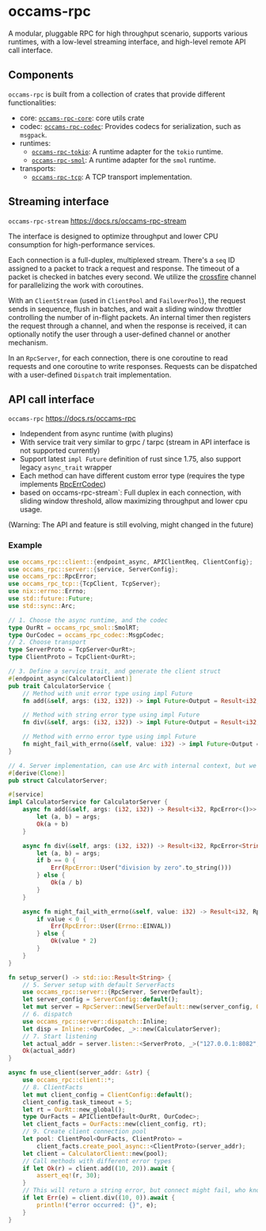 # occams-rpc

A modular, pluggable RPC for high throughput scenario, supports various runtimes,
with a low-level streaming interface, and high-level remote API call interface.

## Components

`occams-rpc` is built from a collection of crates that provide different functionalities:

- core: [`occams-rpc-core`](https://docs.rs/occams-rpc-core): core utils crate
- codec: [`occams-rpc-codec`](https://docs.rs/occams-rpc-codec): Provides codecs for serialization, such as `msgpack`.
- runtimes:
  - [`occams-rpc-tokio`](https://docs.rs/occams-rpc-tokio): A runtime adapter for the `tokio` runtime.
  - [`occams-rpc-smol`](https://docs.rs/occams-rpc-smol): A runtime adapter for the `smol` runtime.
- transports:
  - [`occams-rpc-tcp`](https://docs.rs/occams-rpc-tcp): A TCP transport implementation.

## Streaming interface

`occams-rpc-stream` <https://docs.rs/occams-rpc-stream>

The interface is designed to optimize throughput and lower
CPU consumption for high-performance services.

Each connection is a full-duplex, multiplexed stream.
There's a `seq` ID assigned to a packet to track
a request and response. The timeout of a packet is checked in batches every second.
We utilize the [crossfire](https://docs.rs/crossfire) channel for parallelizing the work with
coroutines.

With an `ClientStream` (used in `ClientPool` and `FailoverPool`), the request sends in sequence, flush in batches,
 and wait a sliding window throttler controlling the number of in-flight packets.
An internal timer then registers the request through a channel, and when the response is received,
 it can optionally notify the user through a user-defined channel or another mechanism.

In an `RpcServer`, for each connection, there is one coroutine to read requests and one
coroutine to write responses. Requests can be dispatched with a user-defined
`Dispatch` trait implementation.

## API call interface

`occams-rpc` <https://docs.rs/occams-rpc>

- Independent from async runtime (with plugins)
- With service trait very similar to grpc / tarpc (stream in API interface is not supported
currently)
- Support latest `impl Future` definition of rust since 1.75, also support legacy `async_trait`
wrapper
- Each method can have different custom error type (requires the type implements [RpcErrCodec](https://docs.rs/occams-rpc-core/latest/occams_rpc_core/error/trait.RpcErrCodec.html))
- based on occams-rpc-stream`: Full duplex in each connection, with sliding window threshold, allow maximizing throughput and lower cpu usage.

(Warning: The API and feature is still evolving, might changed in the future)

### Example

```rust
use occams_rpc::client::{endpoint_async, APIClientReq, ClientConfig};
use occams_rpc::server::{service, ServerConfig};
use occams_rpc::RpcError;
use occams_rpc_tcp::{TcpClient, TcpServer};
use nix::errno::Errno;
use std::future::Future;
use std::sync::Arc;

// 1. Choose the async runtime, and the codec
type OurRt = occams_rpc_smol::SmolRT;
type OurCodec = occams_rpc_codec::MsgpCodec;
// 2. Choose transport
type ServerProto = TcpServer<OurRt>;
type ClientProto = TcpClient<OurRt>;

// 3. Define a service trait, and generate the client struct
#[endpoint_async(CalculatorClient)]
pub trait CalculatorService {
    // Method with unit error type using impl Future
    fn add(&self, args: (i32, i32)) -> impl Future<Output = Result<i32, RpcError<()>>> + Send;

    // Method with string error type using impl Future
    fn div(&self, args: (i32, i32)) -> impl Future<Output = Result<i32, RpcError<String>>> + Send;

    // Method with errno error type using impl Future
    fn might_fail_with_errno(&self, value: i32) -> impl Future<Output = Result<i32, RpcError<Errno>>> + Send;
}

// 4. Server implementation, can use Arc with internal context, but we are a simple demo
#[derive(Clone)]
pub struct CalculatorServer;

#[service]
impl CalculatorService for CalculatorServer {
    async fn add(&self, args: (i32, i32)) -> Result<i32, RpcError<()>> {
        let (a, b) = args;
        Ok(a + b)
    }

    async fn div(&self, args: (i32, i32)) -> Result<i32, RpcError<String>> {
        let (a, b) = args;
        if b == 0 {
            Err(RpcError::User("division by zero".to_string()))
        } else {
            Ok(a / b)
        }
    }

    async fn might_fail_with_errno(&self, value: i32) -> Result<i32, RpcError<Errno>> {
        if value < 0 {
            Err(RpcError::User(Errno::EINVAL))
        } else {
            Ok(value * 2)
        }
    }
}

fn setup_server() -> std::io::Result<String> {
    // 5. Server setup with default ServerFacts
    use occams_rpc::server::{RpcServer, ServerDefault};
    let server_config = ServerConfig::default();
    let mut server = RpcServer::new(ServerDefault::new(server_config, OurRt::new_global()));
    // 6. dispatch
    use occams_rpc::server::dispatch::Inline;
    let disp = Inline::<OurCodec, _>::new(CalculatorServer);
    // 7. Start listening
    let actual_addr = server.listen::<ServerProto, _>("127.0.0.1:8082", disp)?;
    Ok(actual_addr)
}

async fn use_client(server_addr: &str) {
    use occams_rpc::client::*;
    // 8. ClientFacts
    let mut client_config = ClientConfig::default();
    client_config.task_timeout = 5;
    let rt = OurRt::new_global();
    type OurFacts = APIClientDefault<OurRt, OurCodec>;
    let client_facts = OurFacts::new(client_config, rt);
    // 9. Create client connection pool
    let pool: ClientPool<OurFacts, ClientProto> =
        client_facts.create_pool_async::<ClientProto>(server_addr);
    let client = CalculatorClient::new(pool);
    // Call methods with different error types
    if let Ok(r) = client.add((10, 20)).await {
        assert_eq!(r, 30);
    }
    // This will return a string error, but connect might fail, who knows
    if let Err(e) = client.div((10, 0)).await {
        println!("error occurred: {}", e);
    }
}
```

